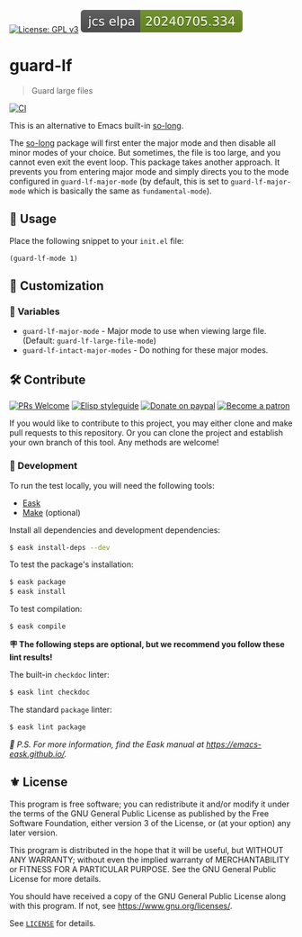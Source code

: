 [![License: GPL v3](https://img.shields.io/badge/License-GPL%20v3-blue.svg)](https://www.gnu.org/licenses/gpl-3.0)
[![JCS-ELPA](https://raw.githubusercontent.com/jcs-emacs/badges/master/elpa/v/guard-lf.svg)](https://jcs-emacs.github.io/jcs-elpa/#/guard-lf)

# guard-lf
> Guard large files

[![CI](https://github.com/jcs-elpa/guard-lf/actions/workflows/test.yml/badge.svg)](https://github.com/jcs-elpa/guard-lf/actions/workflows/test.yml)

This is an alternative to Emacs built-in [so-long][].

The [so-long][] package will first enter the major mode and then disable all
minor modes of your choice. But sometimes, the file is too large, and you cannot
even exit the event loop. This package takes another approach. It prevents you
from entering major mode and simply directs you to the mode configured in
`guard-lf-major-mode` (by default, this is set to `guard-lf-major-mode` which is
basically the same as `fundamental-mode`).

## 🔨 Usage

Place the following snippet to your `init.el` file:

```elisp
(guard-lf-mode 1)
```

## 🔧 Customization

### 🧪 Variables

- `guard-lf-major-mode` - Major mode to use when viewing large file. (Default: `guard-lf-large-file-mode`)
- `guard-lf-intact-major-modes` - Do nothing for these major modes.

## 🛠️ Contribute

[![PRs Welcome](https://img.shields.io/badge/PRs-welcome-brightgreen.svg)](http://makeapullrequest.com)
[![Elisp styleguide](https://img.shields.io/badge/elisp-style%20guide-purple)](https://github.com/bbatsov/emacs-lisp-style-guide)
[![Donate on paypal](https://img.shields.io/badge/paypal-donate-1?logo=paypal&color=blue)](https://www.paypal.me/jcs090218)
[![Become a patron](https://img.shields.io/badge/patreon-become%20a%20patron-orange.svg?logo=patreon)](https://www.patreon.com/jcs090218)

If you would like to contribute to this project, you may either
clone and make pull requests to this repository. Or you can
clone the project and establish your own branch of this tool.
Any methods are welcome!

### 🔬 Development

To run the test locally, you will need the following tools:

- [Eask](https://emacs-eask.github.io/)
- [Make](https://www.gnu.org/software/make/) (optional)

Install all dependencies and development dependencies:

```sh
$ eask install-deps --dev
```

To test the package's installation:

```sh
$ eask package
$ eask install
```

To test compilation:

```sh
$ eask compile
```

**🪧 The following steps are optional, but we recommend you follow these lint results!**

The built-in `checkdoc` linter:

```sh
$ eask lint checkdoc
```

The standard `package` linter:

```sh
$ eask lint package
```

*📝 P.S. For more information, find the Eask manual at https://emacs-eask.github.io/.*

## ⚜️ License

This program is free software; you can redistribute it and/or modify
it under the terms of the GNU General Public License as published by
the Free Software Foundation, either version 3 of the License, or
(at your option) any later version.

This program is distributed in the hope that it will be useful,
but WITHOUT ANY WARRANTY; without even the implied warranty of
MERCHANTABILITY or FITNESS FOR A PARTICULAR PURPOSE.  See the
GNU General Public License for more details.

You should have received a copy of the GNU General Public License
along with this program.  If not, see <https://www.gnu.org/licenses/>.

See [`LICENSE`](./LICENSE) for details.


<!-- Links -->

[so-long]: https://www.emacswiki.org/emacs/SoLong
